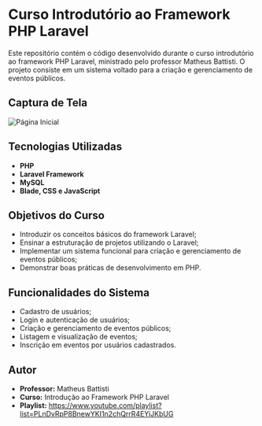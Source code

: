 # Curso Introdutório ao Framework PHP Laravel

Este repositório contém o código desenvolvido durante o curso introdutório ao framework PHP Laravel, ministrado pelo professor Matheus Battisti. O projeto consiste em um sistema voltado para a criação e gerenciamento de eventos públicos.

## Captura de Tela

![Página Inicial](caminho/para/sua/imagem.png)

## Tecnologias Utilizadas

- **PHP**
- **Laravel Framework**
- **MySQL**
- **Blade, CSS e JavaScript**

## Objetivos do Curso

- Introduzir os conceitos básicos do framework Laravel;
- Ensinar a estruturação de projetos utilizando o Laravel;
- Implementar um sistema funcional para criação e gerenciamento de eventos públicos;
- Demonstrar boas práticas de desenvolvimento em PHP.

## Funcionalidades do Sistema

- Cadastro de usuários;
- Login e autenticação de usuários;
- Criação e gerenciamento de eventos públicos;
- Listagem e visualização de eventos;
- Inscrição em eventos por usuários cadastrados.

## Autor

- **Professor:** Matheus Battisti
- **Curso:** Introdução ao Framework PHP Laravel
- **Playlist:** https://www.youtube.com/playlist?list=PLnDvRpP8BnewYKI1n2chQrrR4EYiJKbUG
